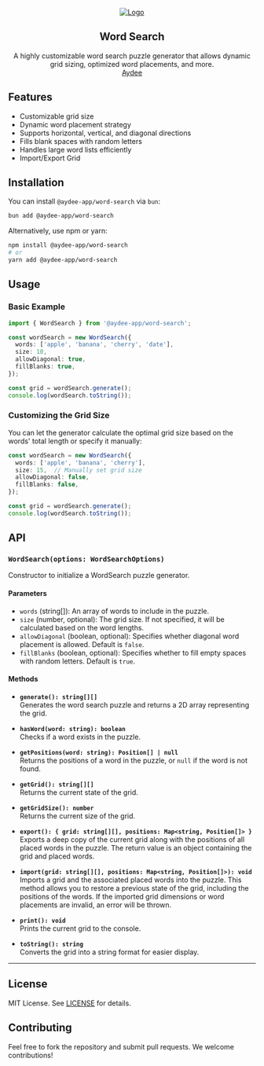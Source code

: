 <p align="center">
  <a href="https://github.com/aydee-app/word-search">
   <img src="https://github.com/user-attachments/assets/3e6c0717-da39-40d6-b1f0-c8bcde3c4126" alt="Logo">
  </a>

  <h2 align="center">Word Search</h2>

  <p align="center">
    A highly customizable word search puzzle generator that allows dynamic grid sizing, optimized word placements, and more.
    <br />
    <a href="https://aydee.app">Aydee</a>
  </p>
</p>


## Features

- Customizable grid size
- Dynamic word placement strategy
- Supports horizontal, vertical, and diagonal directions
- Fills blank spaces with random letters
- Handles large word lists efficiently
- Import/Export Grid

## Installation

You can install `@aydee-app/word-search` via `bun`:

```bash
bun add @aydee-app/word-search
```

Alternatively, use npm or yarn:

```bash
npm install @aydee-app/word-search
# or
yarn add @aydee-app/word-search
```

## Usage

### Basic Example

```ts
import { WordSearch } from '@aydee-app/word-search';

const wordSearch = new WordSearch({
  words: ['apple', 'banana', 'cherry', 'date'],
  size: 10,
  allowDiagonal: true,
  fillBlanks: true,
});

const grid = wordSearch.generate();
console.log(wordSearch.toString());
```

### Customizing the Grid Size

You can let the generator calculate the optimal grid size based on the words' total length or specify it manually:

```ts
const wordSearch = new WordSearch({
  words: ['apple', 'banana', 'cherry'],
  size: 15,  // Manually set grid size
  allowDiagonal: false,
  fillBlanks: false,
});

const grid = wordSearch.generate();
console.log(wordSearch.toString());
```

## API

### `WordSearch(options: WordSearchOptions)`

Constructor to initialize a WordSearch puzzle generator.

#### Parameters

- `words` (string[]): An array of words to include in the puzzle.
- `size` (number, optional): The grid size. If not specified, it will be calculated based on the word lengths.
- `allowDiagonal` (boolean, optional): Specifies whether diagonal word placement is allowed. Default is `false`.
- `fillBlanks` (boolean, optional): Specifies whether to fill empty spaces with random letters. Default is `true`.

#### Methods

- **`generate(): string[][]`**  
  Generates the word search puzzle and returns a 2D array representing the grid.

- **`hasWord(word: string): boolean`**  
  Checks if a word exists in the puzzle.

- **`getPositions(word: string): Position[] | null`**  
  Returns the positions of a word in the puzzle, or `null` if the word is not found.

- **`getGrid(): string[][]`**  
  Returns the current state of the grid.

- **`getGridSize(): number`**  
  Returns the current size of the grid.

- **`export(): { grid: string[][], positions: Map<string, Position[]> }`**  
  Exports a deep copy of the current grid along with the positions of all placed words in the puzzle. The return value is an object containing the grid and placed words.

- **`import(grid: string[][], positions: Map<string, Position[]>): void`**  
  Imports a grid and the associated placed words into the puzzle. This method allows you to restore a previous state of the grid, including the positions of the words. If the imported grid dimensions or word placements are invalid, an error will be thrown.

- **`print(): void`**  
  Prints the current grid to the console.

- **`toString(): string`**  
  Converts the grid into a string format for easier display.

---

## License

MIT License. See [LICENSE](LICENSE) for details.

## Contributing

Feel free to fork the repository and submit pull requests. We welcome contributions!